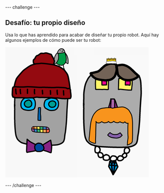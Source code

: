--- challenge ---

## Desafío: tu propio diseño

Usa lo que has aprendido para acabar de diseñar tu propio robot. Aquí hay algunos ejemplos de cómo puede ser tu robot:

![captura de pantalla](images/robot-examples.png)

--- /challenge ---